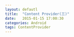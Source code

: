 ```yaml
---
layout: defautl
title:  "Content Provider(三)"
date:   2015-01-15 17:00:30
categories: Android
tags: ContentProvider
---
```

